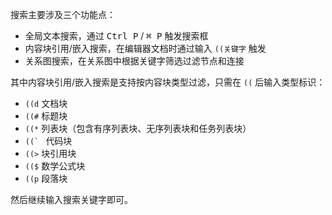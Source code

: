 搜索主要涉及三个功能点：

* 全局文本搜索，通过 <kbd>Ctrl P</kbd> / <kbd>⌘ P</kbd> 触发搜索框
* 内容块引用/嵌入搜索，在编辑器文档时通过输入 `((关键字` 触发
* 关系图搜索，在关系图中根据关键字筛选过滤节点和连接

其中内容块引用/嵌入搜索是支持按内容块类型过滤，只需在 `((` 后输入类型标识：

* `((d` 文档块
* `((#` 标题块
* `((*` 列表块（包含有序列表块、无序列表块和任务列表块）
* ``((` `` 代码块
* `((>` 块引用块
* `(($` 数学公式块
* `((p` 段落块

然后继续输入搜索关键字即可。
